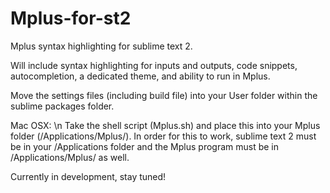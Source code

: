 Mplus-for-st2
==============

Mplus syntax highlighting for sublime text 2.

Will include syntax highlighting for inputs and outputs, code snippets, autocompletion, a dedicated theme, and ability to run in Mplus.

Move the settings files (including build file) into your User folder within the sublime packages folder.

Mac OSX: \n
Take the shell script (Mplus.sh) and place this into your Mplus folder (/Applications/Mplus/). In order for this to work, sublime text 2 must be in your /Applications folder and the Mplus program must be in /Applications/Mplus/ as well.


Currently in development, stay tuned!
